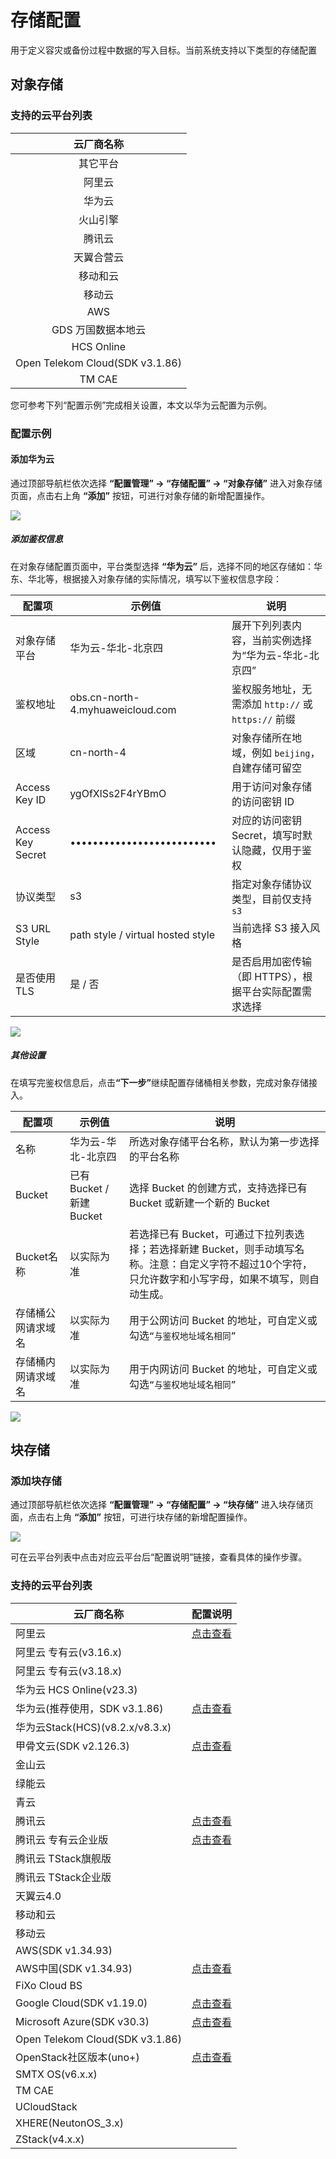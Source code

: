 # 存储配置

用于定义容灾或备份过程中数据的写入目标。当前系统支持以下类型的存储配置

## **对象存储**

### **支持的云平台列表**

| 云厂商名称                           |
| :-------------------------------: |
| 其它平台                            |
| 阿里云                             |
| 华为云                             |
| 火山引擎                            |
| 腾讯云                             |
| 天翼合营云                           |
| 移动和云                            |
| 移动云                             |
| AWS                             |
| GDS 万国数据本地云                     |
| HCS Online                      |
| Open Telekom Cloud(SDK v3.1.86) |
| TM CAE                          |

您可参考下列“配置示例”完成相关设置，本文以华为云配置为示例。

### **配置示例**

#### **添加华为云**

通过顶部导航栏依次选择 **“配置管理” → “存储配置” → “对象存储”** 进入对象存储页面，点击右上角 **“添加”** 按钮，可进行对象存储的新增配置操作。

![](./images/storageconfiguration-objectstorage-1.png)

##### **添加鉴权信息**

在对象存储配置页面中，平台类型选择 **“华为云”** 后，选择不同的地区存储如：华东、华北等，根据接入对象存储的实际情况，填写以下鉴权信息字段：

| 配置项               | 示例值                               | 说明                                    |
| ----------------- | --------------------------------- | ------------------------------------- |
| 对象存储平台            | 华为云-华北-北京四                        | 展开下列列表内容，当前实例选择为“华为云-华北-北京四”          |
| 鉴权地址              | obs.cn-north-4.myhuaweicloud.com  | 鉴权服务地址，无需添加 `http://` 或 `https://` 前缀 |
| 区域                | cn-north-4                        | 对象存储所在地域，例如 `beijing`，自建存储可留空         |
| Access Key ID     | ygOfXlSs2F4rYBmO                  | 用于访问对象存储的访问密钥 ID                      |
| Access Key Secret | ••••••••••••••••••••••••••        | 对应的访问密钥 Secret，填写时默认隐藏，仅用于鉴权          |
| 协议类型              | s3                                | 指定对象存储协议类型，目前仅支持 `s3`                 |
| S3 URL Style      | path style / virtual hosted style | 当前选择 S3 接入风格                          |
| 是否使用 TLS          | 是 / 否                             | 是否启用加密传输（即 HTTPS），根据平台实际配置需求选择        |

![](./images/storageconfiguration-objectstorage-2.png)

##### **其他设置**

在填写完鉴权信息后，点&#x51FB;**“下一步”**&#x7EE7;续配置存储桶相关参数，完成对象存储接入。

| **配置项**   | **示例值**             | **说明**                                                                               |
| --------- | ------------------- | ------------------------------------------------------------------------------------ |
| 名称        | 华为云-华北-北京四          | 所选对象存储平台名称，默认为第一步选择的平台名称                                                             |
| Bucket    | 已有Bucket / 新建Bucket | 选择 Bucket 的创建方式，支持选择已有 Bucket 或新建一个新的 Bucket                                         |
| Bucket名称  | 以实际为准               | 若选择已有 Bucket，可通过下拉列表选择；若选择新建 Bucket，则手动填写名称。注意：自定义字符不超过10个字符，只允许数字和小写字母，如果不填写，则自动生成。 |
| 存储桶公网请求域名 | 以实际为准               | 用于公网访问 Bucket 的地址，可自定义或勾选`“与鉴权地址域名相同”`                                               |
| 存储桶内网请求域名 | 以实际为准               | 用于内网访问 Bucket 的地址，可自定义或勾选`“与鉴权地址域名相同”`                                               |

![](./images/storageconfiguration-objectstorage-3.png)

## **块存储**

### **添加块存储**

通过顶部导航栏依次选择 **“配置管理” → “存储配置” → “块存储”** 进入块存储页面，点击右上角 **“添加”** 按钮，可进行块存储的新增配置操作。

![](./images/storageconfiguration-blockstoragemode-1.png)

可在云平台列表中点击对应云平台后“配置说明”链接，查看具体的操作步骤。

### **支持的云平台列表**

| 云厂商名称                           | 配置说明 |
| ------------------------------- | ---- |
| 阿里云                             | [点击查看](../dr-site-configuration-block/alibaba.md)     |
| 阿里云 专有云(v3.16.x)                |      |
| 阿里云 专有云(v3.18.x)                |      |
| 华为云 HCS Online(v23.3)           |      |
| 华为云(推荐使用，SDK v3.1.86)           |[点击查看](../dr-site-configuration-block/huawei.md)      |
| 华为云Stack(HCS)(v8.2.x/v8.3.x)    |      |
| 甲骨文云(SDK v2.126.3)              |[点击查看](../dr-site-configuration-block/oracle.md)      |
| 金山云                             |      |
| 绿能云                             |      |
| 青云                              |      |
| 腾讯云                             |[点击查看](../dr-site-configuration-block/tengxun.md)      |
| 腾讯云 专有云企业版                             |[点击查看](../dr-site-configuration-block/tengxun-tce.md)      |
| 腾讯云 TStack旗舰版                   |      |
| 腾讯云 TStack企业版                   |      |
| 天翼云4.0                          |      |
| 移动和云                            |      |
| 移动云                             |      |
| AWS(SDK v1.34.93)               |      |
| AWS中国(SDK v1.34.93)             |[点击查看](../dr-site-configuration-block/aws.md)      |
| FiXo Cloud BS                   |      |
| Google Cloud(SDK v1.19.0)       |[点击查看](../dr-site-configuration-block/google.md)      |
| Microsoft Azure(SDK v30.3)      |[点击查看](../dr-site-configuration-block/azure.md)      |
| Open Telekom Cloud(SDK v3.1.86) |      |
| OpenStack社区版本(uno+)             |[点击查看](../dr-site-configuration-block/openstack.md)      |
| SMTX OS(v6.x.x)                 |      |
| TM CAE                          |      |
| UCloudStack                     |      |
| XHERE(NeutonOS\_3.x)            |      |
| ZStack(v4.x.x)                  |      |


